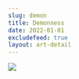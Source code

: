 ```yaml
---
slug: demon
title: Demonness
date: 2022-01-01
excludefeed: true
layout: art-detail
---
```

![](/art/demon.webp)
